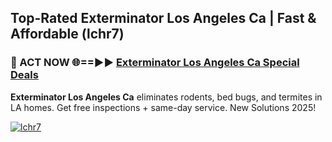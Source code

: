 ## Top-Rated Exterminator Los Angeles Ca | Fast & Affordable (lchr7)

<h3>🐜 ACT NOW 🌐==►► <a href="https://tinyurl.com/2dysvsjj" rel="nofollow">Exterminator Los Angeles Ca Special Deals</a></h3>

**Exterminator Los Angeles Ca** eliminates rodents, bed bugs, and termites in LA homes. Get free inspections + same-day service. New Solutions 2025!

[![lchr7](https://i.imgur.com/JCYaghj.jpeg)](https://tinyurl.com/2dysvsjj)